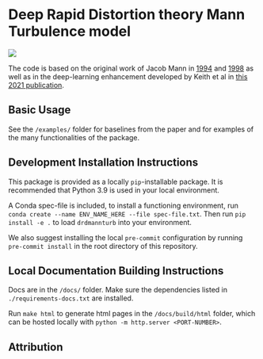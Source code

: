 # Deep Rapid Distortion theory Mann Turbulence model

![](https://github.com/METHODS-Group/DRDMannTurb/blob/main/.github/assets/anim_gh.gif)


The code is based on the original work of Jacob Mann in [1994](https://doi.org/10.1017/S0022112094001886) and [1998](https://doi.org/10.1016/S0266-8920(97)00036-2)
as well as in the deep-learning enhancement developed by Keith et al in [this 2021 publication](https://arxiv.org/pdf/2107.11046.pdf). 

## Basic Usage


See the ``/examples/`` folder for baselines from the paper and for examples of the many functionalities of the package.

## Development Installation Instructions 

This package is provided as a locally ``pip``-installable package. It is recommended that Python 3.9 is used in your local environment. 

A Conda spec-file is included, to install a functioning environment, run ``conda create --name ENV_NAME_HERE --file spec-file.txt``. Then run ``pip install -e .`` to load ``drdmannturb`` into your environment. 

We also suggest installing the local ``pre-commit`` configuration by running ``pre-commit install`` in the root directory of this repository. 

## Local Documentation Building Instructions 

Docs are in the ``/docs/`` folder. Make sure the dependencies listed in ``./requirements-docs.txt`` are installed.

Run ``make html`` to generate html pages in the ``/docs/build/html`` folder, which can be hosted locally with ``python -m http.server <PORT-NUMBER>``. 

## Attribution

